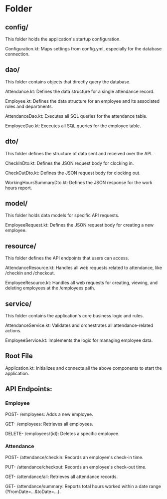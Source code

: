 # Folder

## config/
This folder holds the application's startup configuration.

Configuration.kt: Maps settings from config.yml, especially for the database connection.

## dao/
This folder contains objects that directly query the database.

Attendance.kt: Defines the data structure for a single attendance record.

Employee.kt: Defines the data structure for an employee and its associated roles and departments.

AttendanceDao.kt: Executes all SQL queries for the attendance table.

EmployeeDao.kt: Executes all SQL queries for the employee table.

## dto/
This folder defines the structure of data sent and received over the API.

CheckInDto.kt: Defines the JSON request body for clocking in.

CheckOutDto.kt: Defines the JSON request body for clocking out.

WorkingHoursSummaryDto.kt: Defines the JSON response for the work hours report.

## model/
This folder holds data models for specific API requests.

EmployeeRequest.kt: Defines the JSON request body for creating a new employee.

## resource/
This folder defines the API endpoints that users can access.

AttendanceResource.kt: Handles all web requests related to attendance, like /checkin and /checkout.

EmployeeResource.kt: Handles all web requests for creating, viewing, and deleting employees at the /employees path.

## service/
This folder contains the application's core business logic and rules.

AttendanceService.kt: Validates and orchestrates all attendance-related actions.

EmployeeService.kt: Implements the logic for managing employee data.

## Root File
Application.kt: Initializes and connects all the above components to start the application.

## API Endpoints:

### Employee

POST- /employees: Adds a new employee.

GET- /employees: Retrieves all employees.

DELETE- /employees/{id}: Deletes a specific employee.

### Attendance

POST- /attendance/checkin: Records an employee's check-in time.

PUT- /attendance/checkout: Records an employee's check-out time.

GET- /attendance/all: Retrieves all attendance records.

GET- /attendance/summary: Reports total hours worked within a date range (?fromDate=...&toDate=...).